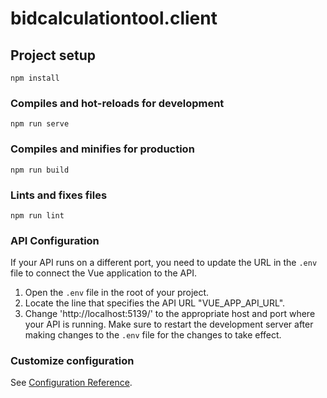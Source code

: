 # bidcalculationtool.client

## Project setup
```
npm install
```

### Compiles and hot-reloads for development
```
npm run serve
```

### Compiles and minifies for production
```
npm run build
```

### Lints and fixes files
```
npm run lint
```
### API Configuration
If your API runs on a different port, you need to update the URL in the `.env` file to connect the Vue application to the API. 

1. Open the `.env` file in the root of your project.
2. Locate the line that specifies the API URL "VUE_APP_API_URL".
3. Change 'http://localhost:5139/' to the appropriate host and port where your API is running.
Make sure to restart the development server after making changes to the `.env` file for the changes to take effect.

### Customize configuration
See [Configuration Reference](https://cli.vuejs.org/config/).
